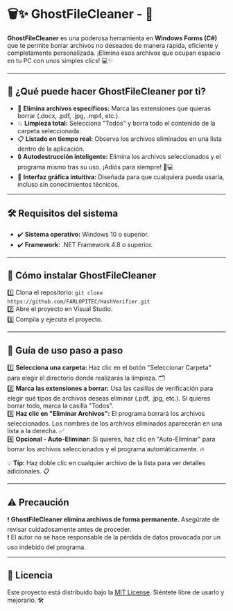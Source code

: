 # 🗑️✨ **GhostFileCleaner** - 🚀

**GhostFileCleaner** es una poderosa herramienta en **Windows Forms (C#)** que te permite borrar archivos no deseados de manera rápida, eficiente y completamente personalizada. ¡Elimina esos archivos que ocupan espacio en tu PC con unos simples clics! 💻✨

---

## 🌟 **¿Qué puede hacer GhostFileCleaner por ti?**

- 🧹 **Elimina archivos específicos:** Marca las extensiones que quieras borrar (.docx, .pdf, .jpg, .mp4, etc.).
- 💥 **Limpieza total:** Selecciona "Todos" y borra todo el contenido de la carpeta seleccionada.
- 📋 **Listado en tiempo real:** Observa los archivos eliminados en una lista dentro de la aplicación.
- 🔒 **Autodestrucción inteligente:** Elimina los archivos seleccionados y el programa mismo tras su uso. ¡Adiós para siempre! 🚫💻
- 🎨 **Interfaz gráfica intuitiva:** Diseñada para que cualquiera pueda usarla, incluso sin conocimientos técnicos.

---

## 🛠️ **Requisitos del sistema**

- ✔️ **Sistema operativo:** Windows 10 o superior.  
- ✔️ **Framework:** .NET Framework 4.8 o superior.  

---

## 🚀 **Cómo instalar GhostFileCleaner**

1️⃣ Clona el repositorio: `git clone https://github.com/FARLOPITEC/HashVerifier.git`  
2️⃣ Abre el proyecto en Visual Studio.  
3️⃣ Compila y ejecuta el proyecto.  

---

## 📖 **Guía de uso paso a paso**

1️⃣ **Selecciona una carpeta:** Haz clic en el botón "Seleccionar Carpeta" para elegir el directorio donde realizarás la limpieza. 🗂️  
2️⃣ **Marca las extensiones a borrar:** Usa las casillas de verificación para elegir qué tipos de archivos deseas eliminar (.pdf, .jpg, etc.). Si quieres borrar todo, marca la casilla "Todos".  
3️⃣ **Haz clic en "Eliminar Archivos":** El programa borrará los archivos seleccionados. Los nombres de los archivos eliminados aparecerán en una lista a la derecha. ✅  
4️⃣ **Opcional - Auto-Eliminar:** Si quieres, haz clic en "Auto-Eliminar" para borrar los archivos seleccionados y el programa automáticamente. 🔥  

💡 **Tip:** Haz doble clic en cualquier archivo de la lista para ver detalles adicionales. 📋

---

## ⚠️ **Precaución**

❗ **GhostFileCleaner elimina archivos de forma permanente.** Asegúrate de revisar cuidadosamente antes de proceder.  
❗ El autor no se hace responsable de la pérdida de datos provocada por un uso indebido del programa.  

---

## 📝 **Licencia**

Este proyecto está distribuido bajo la [MIT License](LICENSE). Siéntete libre de usarlo y mejorarlo. 🛠️
